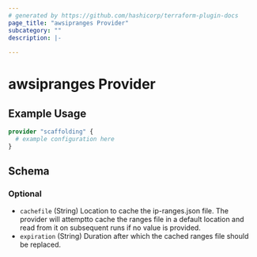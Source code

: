 ```yaml
---
# generated by https://github.com/hashicorp/terraform-plugin-docs
page_title: "awsipranges Provider"
subcategory: ""
description: |-
  
---
```


# awsipranges Provider



## Example Usage

```terraform
provider "scaffolding" {
  # example configuration here
}
```

<!-- schema generated by tfplugindocs -->
## Schema

### Optional

- `cachefile` (String) Location to cache the ip-ranges.json file. The provider will attemptto cache the ranges file in a default location and read from it on subsequent runs if no value is provided.
- `expiration` (String) Duration after which the cached ranges file should be replaced.
